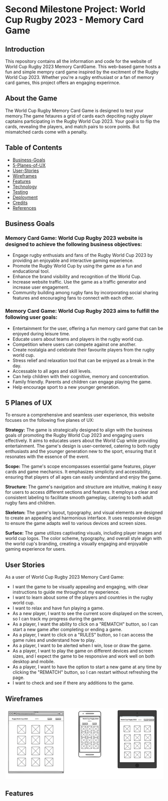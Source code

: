 # Second Milestone Project: World Cup Rugby 2023 - Memory Card Game

## Introduction

This repository contains all the information and code for the website of World Cup Rugby 2023 Memory CardGame. This web-based game hosts a fun and simple mempry card game inspired by the excitment of the Rugby World Cup 2023. Whether you're a rugby enthusiast or a fan of memory card games, this project offers an engaging experirnce.

## About the Game

The World Cup Rugby Memory Card Game is designed to test your memory.The game fetaures a grid of cards each depciting rugby player captains participating in the Rugby World Cup 2023. Your goal is to flip the cards, revealing the players, and match pairs to score points. But mismatched cards come with a penalty.

## Table of Contents

- [Business-Goals](#business-goals)
- [5-Planes-of-UX](#5-planes-of-ux)
- [User-Stories](#user-stories)
- [Wireframes](#wireframes)
- [Features](#features)
- [Technology](#technology)
- [Testing](#testing)
- [Deployment](#deployment)
- [Credits](#credits)
- [References](#references)

## Business Goals

### Memory Card Game: World Cup Rugby 2023 website is designed to achieve the following business objectives:

- Engage rugby enthusiats and fans of the Rugby World Cup 2023 by providing an enjoyable and interactive gaming experience.
- Promote the Rugby World Cup by using the game as a fun and enducational tool.
- Enhance the brand visibility and recognition of the World Cup.
- Increase website traffic. Use the game as a traffic generator and increase user engagement.
- Community building among rugby fans by incorporating social sharing features and encouraging fans to connect with each other.

### Memory Card Game: World Cup Rugby 2023 aims to fulfill the following user goals:

- Entertainment for the user, offering a fun memory card game that can be enjoyed during leisure time.
- Educate users about teams and players in the rugby world cup.
- Competition where users can compete against one another.
- Create nostalgia and celebrate their favourite players from the rugby world cup.
- Stress relief and relaxation tool that can be enjoyed as a break in the day.
- Accessable to all ages and skill levels.
- Can help children with their cognitive, memory and concentration.
- Family friendly. Parents and children can engage playing the game.
- Help encourage sport to a new younger generation.

## 5 Planes of UX

To ensure a comprehensive and seamless user experience, this website focuses on the following five planes of UX:

**Strategy:** The game is strategically designed to align with the business goals of promoting the Rugby World Cup 2023 and engaging users effectively. It aims to educates users about the World Cup while providing entertainment. The game's design is user-centered, catering to both rugby enthusiasts and the younger generation new to the sport, ensuring that it resonates with the essence of the event.

**Scope:** The game's scope encompasses essential game features, player cards and game mechanics. It emphasizes simplicity and accessibility, ensuring that players of all ages can easily understand and enjoy the game.

**Structure:** The game's navigation and structure are intuitive, making it easy for users to access different sections and features. It employs a clear and consistent labeling to facilitate smooth gameplay, catering to both adult rugby fans and children.

**Skeleton:** The game's layout, typography, and visual elements are designed to create an appealing and harmonious interface. It uses responsive design to ensure the game adapts well to various devices and screen sizes.

**Surface:** The game utilizes captivating visuals, including player images and world cup logos. The color scheme, typography, and overall style align with the world cup's branding, creating a visually engaging and enjoyable gaming experience for users.

## User Stories

As a user of World Cup Rugby 2023 Memory Card Game:

- I want the game to be visually appealing and engaging, with clear instructions to guide me throughout my experience.
- I want to learn about some of the players and countries in the rugby world cup.
- I want to relax and have fun playing a game.
- As a new player, I want to see the current score displayed on the screen, so I can track my progress during the game.
- As a player, I want the ability to click on a "REMATCH" button, so I can start a new game after completing or ending a game.
- As a player, I want to click on a "RULES" button, so I can access the game rules and understand how to play.
- As a player, I want to be alerted when I win, lose or draw the game.
- As a player, I want to play the game on different devices and screen sizes, and I expect the game to be responsive and work well on both desktop and mobile.
- As a player, I want to have the option to start a new game at any time by clicking the "REMATCH" button, so I can restart without refreshing the page.
- I want to check and see if there any additions to the game.

## Wireframes

![Homepage](documentation/wireframes/rwc-wireframe.png)


## Features